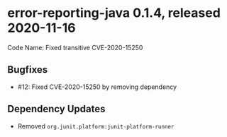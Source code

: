 # error-reporting-java 0.1.4, released 2020-11-16

Code Name: Fixed transitive CVE-2020-15250

## Bugfixes

* #12: Fixed CVE-2020-15250 by removing dependency

## Dependency Updates

* Removed `org.junit.platform:junit-platform-runner`
